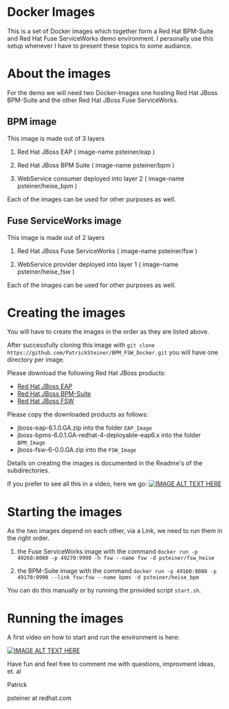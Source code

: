 Docker Images
============

This is a set of Docker images which together form a Red Hat BPM-Suite and Red Hat Fuse ServiceWorks demo environment.
I personally use this setup whenever I have to present these topics to some audiance.

About the images
================
For the demo we will need two Docker-Images one hosting Red Hat JBoss BPM-Suite and the other Red Hat JBoss Fuse ServiceWorks.

BPM image
---------
This image is made out of 3 layers

   1. Red Hat JBoss EAP ( image-name psteiner/eap )

   2. Red Hat JBoss BPM Suite ( image-name psteiner/bpm )

   3. WebService consumer deployed into layer 2 ( image-name psteiner/heise_bpm )


Each of the images can be used for other purposes as well.

Fuse ServiceWorks image
-----------------------
This image is made out of 2 layers

   1. Red Hat JBoss Fuse ServiceWorks ( image-name psteiner/fsw )

   2. WebService provider deployed into layer 1 ( image-name psteiner/heise_fsw )


Each of the images can be used for other purposes as well.

Creating the images
===================
You will have to create the images in the order as they are listed above.

After successfully cloning this image with `git clone https://github.com/PatrickSteiner/BPM_FSW_Docker.git` you will have one directory per image.

Please download the following Red Hat JBoss products:
* [Red Hat JBoss EAP](http://www.jboss.org/download-manager/file/jboss-eap-6.1.0.GA.zip)
* [Red Hat JBoss BPM-Suite](https://access.redhat.com/jbossnetwork/restricted/softwareDownload.html?softwareId=28913)
* [Red Hat JBoss FSW](http://www.jboss.org/download-manager/file/jboss-fsw-6.0.0.GA.zip)

Please copy the downloaded products as follows:
* jboss-eap-6.1.0.GA.zip into the folder `EAP_Image`
* jboss-bpms-6.0.1.GA-redhat-4-deployable-eap6.x into the folder `BPM_Image`
* jboss-fsw-6-0.0.GA.zip into the `FSW_Image`

Details on creating the images is documented in the Readme's of the subdirectories.

If you prefer to see all this in a video, here we go:
[![IMAGE ALT TEXT HERE](http://img.youtube.com/vi/9aKRDL1sWuM/0.jpg)](https://www.youtube.com/watch?v=9aKRDL1sWuM)

Starting the images
==================

As the two images depend on each other, via a Link, we need to run them in the right order.

   1. the Fuse ServiceWorks image  with the command `docker run -p 49260:8080 -p 49270:9990 -h fsw --name fsw -d psteiner/fsw_heise`

   2. the BPM-Suite image  with the command `docker run -p 49160:8080 -p 49170:9990 --link fsw:fsw --name bpms -d psteiner/heise_bpm`


You can do this manually or by running the provided script `start.sh`.

Running the images
==================

A first video on how to start and run the environment is here:


[![IMAGE ALT TEXT HERE](http://img.youtube.com/vi/aB8e0gcXkUw/0.jpg)](https://www.youtube.com/watch?v=aB8e0gcXkUw)

Have fun and feel free to comment me with questions, improvment ideas, et. al

Patrick

psteiner at redhat.com
